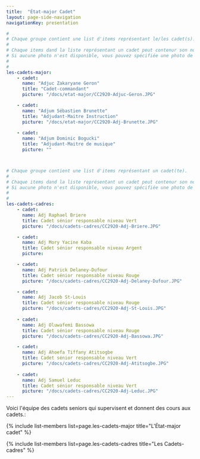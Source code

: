 ```yaml
---
title:  "État-major Cadet" 
layout: page-side-navigation
navigationKey: presentation

#
# Chaque groupe contient une list d'items représentant le/les cadet(s).
#
# Chaque items dand la liste représentant un cadet peut contenur son nom, le titre (grade) et l'URL de sa photo. 
# Si aucune photo n'est disponible, vous pouvez spécifiée une photo de grade ou simplement le laissé vide afin d'indiqué au script d'utiliser une photo par défaut .
#
#
les-cadets-major:
    - cadet:
      name: "Adjuc Zakaryane Geron"
      title: "Cadet-commandant"
      picture: "/docs/etat-major/CC2920-Adjuc-Geron.JPG"

    - cadet:
      name: "Adjum Sébastien Brunette"
      title: "Adjudant-Maitre Instruction"
      picture: "/docs/etat-major/CC2920-Adj-Brunette.JPG"
    
    - cadet:
      name: "Adjum Dominic Bogucki"
      title: "Adjudant-Maitre de musique"
      picture: ""



# Chaque groupe contient une list d'items représentant un cadet(te).
#
# Chaque items dand la liste représentant un cadet peut contenur son nom, le titre (grade) et l'URL de sa photo. 
# Si aucune photo n'est disponible, vous pouvez spécifiée une photo de grade ou simplement le laissé vide afin d'indiqué au script d'utiliser une photo par défaut .
#
#
les-cadets-cadres:
    - cadet: 
      name: Adj Raphael Briere
      title: Cadet sénior responsable niveau Vert
      picture: "/docs/cadets-cadres/CC2920-Adj-Briere.JPG"

    - cadet: 
      name: Adj Mory Yacine Kaba
      title: Cadet sénior responsable niveau Argent
      picture: 

    - cadet: 
      name: Adj Patrick Delaney-Dufour
      title: Cadet sénior responsable niveau Rouge
      picture: "/docs/cadets-cadres/CC2920-Adj-Delaney-Dufour.JPG"

    - cadet: 
      name: Adj Jacob St-Louis
      title: Cadet sénior responsable niveau Rouge
      picture: "/docs/cadets-cadres/CC2920-Adj-St-Louis.JPG"
       
    - cadet: 
      name: Adj Oluwafemi Bassowa
      title: Cadet sénior responsable niveau Rouge
      picture: "/docs/cadets-cadres/CC2920-Adj-Bassowa.JPG"

    - cadet: 
      name: Adj Ahoefa Tiffany Atitsogbe
      title: Cadet sénior responsable niveau Vert
      picture: "/docs/cadets-cadres/CC2920-Adj-Atitsogbe.JPG"
    
    - cadet: 
      name: Adj Samuel Leduc
      title: Cadet sénior responsable niveau Vert
      picture: "/docs/cadets-cadres/CC2920-Adj-Leduc.JPG"
---
```



Voici l'équipe des cadets seniors qui supervisent et donnent des cours aux cadets.:



{% include list-members 
    list=page.les-cadets-major
    title="L'État-major cadet" 
%}


{% include list-members 
    list=page.les-cadets-cadres
    title="Les Cadets-cadres"
%}
